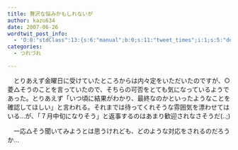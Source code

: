 ```yaml
---
title: 贅沢な悩みかもしれないが
author: kazu634
date: 2007-06-26
wordtwit_post_info:
  - 'O:8:"stdClass":13:{s:6:"manual";b:0;s:11:"tweet_times";i:1;s:5:"delay";i:0;s:7:"enabled";i:1;s:10:"separation";s:2:"60";s:7:"version";s:3:"3.7";s:14:"tweet_template";b:0;s:6:"status";i:2;s:6:"result";a:0:{}s:13:"tweet_counter";i:2;s:13:"tweet_log_ids";a:1:{i:0;i:3011;}s:9:"hash_tags";a:0:{}s:8:"accounts";a:1:{i:0;s:7:"kazu634";}}'
categories:
  - つれづれ

---
```

<div class="section">
<p>
    　とりあえず金曜日に受けていたところからは内々定をいただいたのですが、○菱△そうのことを言っていたので、そちらの可否をとても気になっているようであった。とりあえず「いつ頃に結果がわかり、最終なのかといったようなことを確認してほしい」と言われる。それまでは待ってくれそうな雰囲気を漂わせてはいる…が、「７月中旬になりそう」と返事するのはあまり歓迎されなさそうだ(..;)
</p>
  
<p>
    　一応△そう聞いてみようとは思うけれども、どのような対応をされるのだろうか…
</p>
</div>
